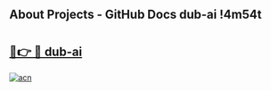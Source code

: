 ## About Projects - GitHub Docs dub-ai !4m54t

# <h2><a href="https://andorid.site?title=dub-ai&ref=19M">🔗👉 🔴 dub-ai</a></h2>

[![acn](https://github.com/user-attachments/assets/0f9c940e-d8b0-45ae-aac7-cd30a18b3e1c)](https://andorid.site?title=dub-ai&ref=19M)
